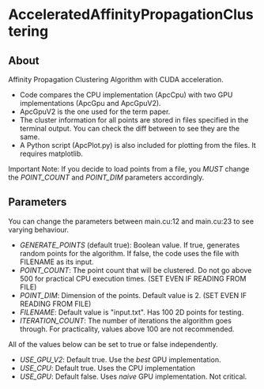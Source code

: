 # AcceleratedAffinityPropagationClustering
## About
 Affinity Propagation Clustering Algorithm with CUDA acceleration.

 + Code compares the CPU implementation (ApcCpu) with two GPU implementations (ApcGpu and ApcGpuV2).
 + ApcGpuV2 is the one used for the term paper.
 + The cluster information for all points are stored in files specified in the terminal output. You can check the diff between to see they are the same.
 + A Python script (ApcPlot.py) is also included for plotting from the files. It requires matplotlib.

 Important Note: If you decide to load points from a file, you *MUST* change the *POINT_COUNT* and *POINT_DIM* parameters accordingly.


## Parameters
 You can change the parameters between main.cu:12 and main.cu:23 to see varying behaviour.

 + *GENERATE_POINTS* (default true): Boolean value. If true, generates random points for the algorithm. If false, the code uses the file with FILENAME as its input.
 + *POINT_COUNT*: The point count that will be clustered. Do not go above 500 for practical CPU execution times. (SET EVEN IF READING FROM FILE)
 + *POINT_DIM*: Dimension of the points. Default value is 2. (SET EVEN IF READING FROM FILE) 
 + *FILENAME*: Default value is "input.txt". Has 100 2D points for testing. 
 + *ITERATION_COUNT*: The number of iterations the algorithm goes through. For practicality, values above 100 are not recommended.

 All of the values below can be set to true or false independently.
 + *USE_GPU_V2*: Default true. Use the *best* GPU implementation.
 + *USE_CPU*: Default true. Uses the CPU implementation
 + *USE_GPU*: Default false. Uses *naive* GPU implementation. Not critical.